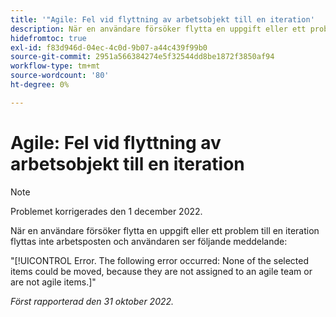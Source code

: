 ```yaml
---
title: '"Agile: Fel vid flyttning av arbetsobjekt till en iteration'
description: När en användare försöker flytta en uppgift eller ett problem till en iteration flyttas inte arbetsposten och användaren ser ett felmeddelande.
hidefromtoc: true
exl-id: f83d946d-04ec-4c0d-9b07-a44c439f99b0
source-git-commit: 2951a566384274e5f32544dd8be1872f3850af94
workflow-type: tm+mt
source-wordcount: '80'
ht-degree: 0%

---
```


# Agile: Fel vid flyttning av arbetsobjekt till en iteration

>[!NOTE]
>
>Problemet korrigerades den 1 december 2022.

När en användare försöker flytta en uppgift eller ett problem till en iteration flyttas inte arbetsposten och användaren ser följande meddelande:

&quot;[!UICONTROL Error. The following error occurred: None of the selected items could be moved, because they are not assigned to an agile team or are not agile items.]&quot;

_Först rapporterad den 31 oktober 2022._
